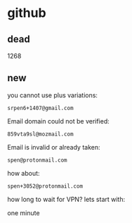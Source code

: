 # github

## dead

1268

## new

you cannot use plus variations:

~~~
srpen6+1407@gmail.com
~~~

Email domain could not be verified:

~~~
859vta9sl@mozmail.com
~~~

Email is invalid or already taken:

~~~
spen@protonmail.com
~~~

how about:

~~~
spen+3052@protonmail.com
~~~

how long to wait for VPN? lets start with:

one minute
